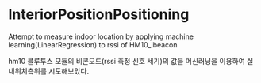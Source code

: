 # InteriorPositionPositioning
Attempt to measure indoor location by applying machine learning(LinearRegression) to rssi of HM10_ibeacon

hm10 블루투스 모듈의 비콘모드(rssi 측정 신호 세기)의 값을 머신러닝을 이용하여 실내위치측위를 시도해보았다.

